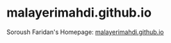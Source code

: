 # malayerimahdi.github.io
Soroush Faridan's Homepage: <a href="https://malayerimahdi.github.io/" target="_blank">malayerimahdi.github.io</a>
